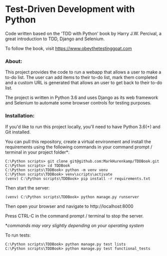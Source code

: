 # Test-Driven Development with Python
Code written based on the 'TDD with Python' book by Harry J.W. Percival, a great introduction to TDD, Django and Selenium. 

To follow the book, visit https://www.obeythetestinggoat.com

### About:
This project provides the code to run a webapp that allows a user to make a to-do list. The user can add items to their to-do list, mark them completed and a custom URL is generated that allows an user to get back to their to-do list. 

The project is written in Python 3.6 and uses Django as its web framework and Selenium to automate some browser controls for testing purposes. 

### Installation:
If you'd like to run this project locally, you'll need to have Python 3.6(+) and Git installed. 

You can pull this repository, create a virtual environment and install the requirements using the following commands in your command prompt / terminal in your project folder*:

```
C:\Python scripts> git clone git@github.com:MarkHurenkamp/TDDBook.git
C:\Python scripts> cd TDDBook
C:\Python scripts\TDDBook> python -m venv venv
C:\Python scripts\TDDBook> venv\scripts\activate
(venv) C:\Python scripts\TDDBook> pip install -r requirements.txt
```

Then start the server:
```
(venv) C:\Python scripts\TDDBook> python manage.py runserver
```

Then open your browser and navigate to http://localhost:8000

Press CTRL-C in the command prompt / terminal to stop the server.

**commands may vary slightly depending on your operating system*

To run tests:
```
C:\Python scripts\TDDBook> python manage.py test lists
C:\Python scripts\TDDBook> python manage.py test functional_tests
```